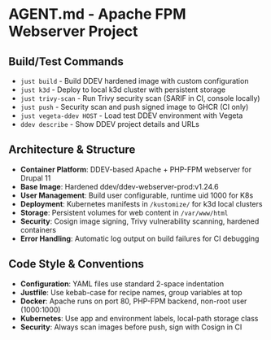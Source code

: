 # AGENT.md - Apache FPM Webserver Project

## Build/Test Commands
- `just build` - Build DDEV hardened image with custom configuration
- `just k3d` - Deploy to local k3d cluster with persistent storage
- `just trivy-scan` - Run Trivy security scan (SARIF in CI, console locally)
- `just push` - Security scan and push signed image to GHCR (CI only)
- `just vegeta-ddev HOST` - Load test DDEV environment with Vegeta
- `ddev describe` - Show DDEV project details and URLs

## Architecture & Structure
- **Container Platform**: DDEV-based Apache + PHP-FPM webserver for Drupal 11
- **Base Image**: Hardened ddev/ddev-webserver-prod:v1.24.6
- **User Management**: Build user configurable, runtime uid 1000 for K8s
- **Deployment**: Kubernetes manifests in `/kustomize/` for k3d local clusters
- **Storage**: Persistent volumes for web content in `/var/www/html`
- **Security**: Cosign image signing, Trivy vulnerability scanning, hardened containers
- **Error Handling**: Automatic log output on build failures for CI debugging

## Code Style & Conventions
- **Configuration**: YAML files use standard 2-space indentation
- **Justfile**: Use kebab-case for recipe names, group variables at top
- **Docker**: Apache runs on port 80, PHP-FPM backend, non-root user (1000:1000)
- **Kubernetes**: Use app and environment labels, local-path storage class
- **Security**: Always scan images before push, sign with Cosign in CI
